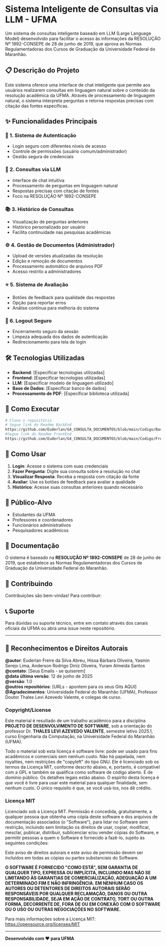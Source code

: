# Sistema Inteligente de Consultas via LLM - UFMA

Um sistema de consultas inteligente baseado em LLM (Large Language Model) desenvolvido para facilitar o acesso às informações da RESOLUÇÃO Nº 1892-CONSEPE de 28 de junho de 2019, que aprova as Normas Regulamentadoras dos Cursos de Graduação da Universidade Federal do Maranhão.

## 📋 Descrição do Projeto

Este sistema oferece uma interface de chat inteligente que permite aos usuários realizarem consultas em linguagem natural sobre o conteúdo da resolução acadêmica da UFMA. Através de processamento de linguagem natural, o sistema interpreta perguntas e retorna respostas precisas com citação das fontes específicas.

## ✨ Funcionalidades Principais

### 🔐 1. Sistema de Autenticação
- Login seguro com diferentes níveis de acesso
- Controle de permissões (usuário comum/administrador)
- Gestão segura de credenciais

### 💬 2. Consultas via LLM
- Interface de chat intuitiva
- Processamento de perguntas em linguagem natural
- Respostas precisas com citação de fontes
- Foco na RESOLUÇÃO Nº 1892-CONSEPE

### 📚 3. Histórico de Consultas
- Visualização de perguntas anteriores
- Histórico personalizado por usuário
- Facilita continuidade nas pesquisas acadêmicas

### ⚙️ 4. Gestão de Documentos (Administrador)
- Upload de versões atualizadas da resolução
- Edição e remoção de documentos
- Processamento automático de arquivos PDF
- Acesso restrito a administradores

### ⭐ 5. Sistema de Avaliação
- Botões de feedback para qualidade das respostas
- Opção para reportar erros
- Análise contínua para melhoria do sistema

### 🚪 6. Logout Seguro
- Encerramento seguro da sessão
- Limpeza adequada dos dados de autenticação
- Redirecionamento para tela de login

## 🛠️ Tecnologias Utilizadas

- **Backend**: [Especificar tecnologias utilizadas]
- **Frontend**: [Especificar tecnologias utilizadas]
- **LLM**: [Especificar modelo de linguagem utilizado]
- **Base de Dados**: [Especificar banco de dados]
- **Processamento de PDF**: [Especificar biblioteca utilizada]

## 🚀 Como Executar

```bash
# Clone o repositório
# Segue link do Readme BackEnd
https://github.com/Euderlan/G4_CONSULTA_DOCUMENTOS/blob/main/Codigo/BackEnd/README.md
#Segue link do Readme FrontEnd
https://github.com/Euderlan/G4_CONSULTA_DOCUMENTOS/blob/main/Codigo/FrontEnd/README.md
```

## 📖 Como Usar

1. **Login**: Acesse o sistema com suas credenciais
2. **Fazer Pergunta**: Digite sua consulta sobre a resolução no chat
3. **Visualizar Resposta**: Receba a resposta com citação da fonte
4. **Avaliar**: Use os botões de feedback para avaliar a qualidade
5. **Histórico**: Acesse suas consultas anteriores quando necessário

## 🎯 Público-Alvo

- Estudantes da UFMA
- Professores e coordenadores
- Funcionários administrativos
- Pesquisadores acadêmicos

## 📄 Documentação

O sistema é baseado na **RESOLUÇÃO Nº 1892-CONSEPE** de 28 de junho de 2019, que estabelece as Normas Regulamentadoras dos Cursos de Graduação da Universidade Federal do Maranhão.

## 🤝 Contribuindo

Contribuições são bem-vindas! Para contribuir:

## 📞 Suporte

Para dúvidas ou suporte técnico, entre em contato através dos canais oficiais da UFMA ou abra uma issue neste repositório.

---

## 📝 Reconhecimentos e Direitos Autorais

**@autor**: Euderlan Freire da Silva Abreu,
            Hissa Bárbara Oliveira,
            Yasmin Serejo Lima,
            Anderson Rodrigo Diniz Oliveira,
            Yuram Almeida Santos       
**@contato**: [Seus Emails - se quiserem]  
**@data última versão**: 12 de junho de 2025  
**@versão**: 1.0  
**@outros repositórios**: [URLs - apontem para os seus Gits AQUI]  
**@Agradecimentos**: Universidade Federal do Maranhão (UFMA), Professor Doutor Thales Levi Azevedo Valente, e colegas de curso.

### Copyright/License

Este material é resultado de um trabalho acadêmico para a disciplina **PROJETO DE DESENVOLVIMENTO DE SOFTWARE**, sob a orientação do professor Dr. **THALES LEVI AZEVEDO VALENTE**, semestre letivo 2025.1, curso Engenharia da Computação, na Universidade Federal do Maranhão (UFMA). 

Todo o material sob esta licença é software livre: pode ser usado para fins acadêmicos e comerciais sem nenhum custo. Não há papelada, nem royalties, nem restrições de "copyleft" do tipo GNU. Ele é licenciado sob os termos da Licença MIT, conforme descrito abaixo, e, portanto, é compatível com a GPL e também se qualifica como software de código aberto. É de domínio público. Os detalhes legais estão abaixo. O espírito desta licença é que você é livre para usar este material para qualquer finalidade, sem nenhum custo. O único requisito é que, se você usá-los, nos dê crédito.

### Licença MIT

Licenciado sob a Licença MIT. Permissão é concedida, gratuitamente, a qualquer pessoa que obtenha uma cópia deste software e dos arquivos de documentação associados (o "Software"), para lidar no Software sem restrição, incluindo sem limitação os direitos de usar, copiar, modificar, mesclar, publicar, distribuir, sublicenciar e/ou vender cópias do Software, e permitir pessoas a quem o Software é fornecido a fazê-lo, sujeito às seguintes condições:

Este aviso de direitos autorais e este aviso de permissão devem ser incluídos em todas as cópias ou partes substanciais do Software.

**O SOFTWARE É FORNECIDO "COMO ESTÁ", SEM GARANTIA DE QUALQUER TIPO, EXPRESSA OU IMPLÍCITA, INCLUINDO MAS NÃO SE LIMITANDO ÀS GARANTIAS DE COMERCIALIZAÇÃO, ADEQUAÇÃO A UM DETERMINADO FIM E NÃO INFRINGÊNCIA. EM NENHUM CASO OS AUTORES OU DETENTORES DE DIREITOS AUTORAIS SERÃO RESPONSÁVEIS POR QUALQUER RECLAMAÇÃO, DANOS OU OUTRA RESPONSABILIDADE, SEJA EM AÇÃO DE CONTRATO, TORT OU OUTRA FORMA, DECORRENTE DE, FORA DE OU EM CONEXÃO COM O SOFTWARE OU O USO OU OUTRAS NEGOCIAÇÕES NO SOFTWARE.**

Para mais informações sobre a Licença MIT: https://opensource.org/licenses/MIT

---

**Desenvolvido com ❤️ para UFMA**
